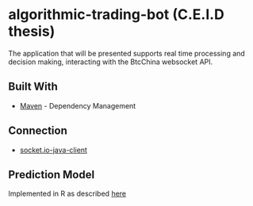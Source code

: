 # algorithmic-trading-bot (C.E.I.D thesis)
The application that will be presented supports real time processing and decision making, interacting with the BtcChina websocket API.

## Built With
* [Maven](https://maven.apache.org/) - Dependency Management
## Connection
* [socket.io-java-client](https://github.com/nkzawa/socket.io-java-client)
## Prediction Model
Implemented in R as described [here](https://dspace.mit.edu/openaccess-disseminate/1721.1/101044)


